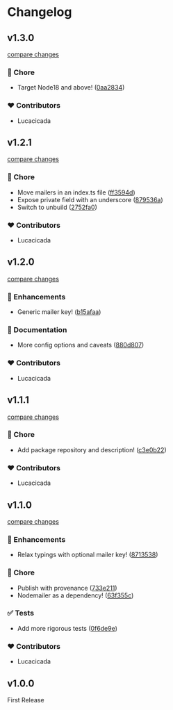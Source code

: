 # Changelog


## v1.3.0

[compare changes](https://github.com/wefixers/mail/compare/v1.2.1...v1.3.0)


### 🏡 Chore

  - Target Node18 and above! ([0aa2834](https://github.com/wefixers/mail/commit/0aa2834))

### ❤️  Contributors

- Lucacicada

## v1.2.1

[compare changes](https://github.com/wefixers/mail/compare/v1.2.0...v1.2.1)


### 🏡 Chore

  - Move mailers in an index.ts file ([ff3594d](https://github.com/wefixers/mail/commit/ff3594d))
  - Expose private field with an underscore ([879536a](https://github.com/wefixers/mail/commit/879536a))
  - Switch to unbuild ([2752fa0](https://github.com/wefixers/mail/commit/2752fa0))

### ❤️  Contributors

- Lucacicada

## v1.2.0

[compare changes](https://github.com/wefixers/mail/compare/v1.1.1...v1.2.0)


### 🚀 Enhancements

  - Generic mailer key! ([b15afaa](https://github.com/wefixers/mail/commit/b15afaa))

### 📖 Documentation

  - More config options and caveats ([880d807](https://github.com/wefixers/mail/commit/880d807))

### ❤️  Contributors

- Lucacicada

## v1.1.1

[compare changes](https://github.com/wefixers/mail/compare/v1.1.0...v1.1.1)


### 🏡 Chore

  - Add package repository and description! ([c3e0b22](https://github.com/wefixers/mail/commit/c3e0b22))

### ❤️  Contributors

- Lucacicada

## v1.1.0

[compare changes](https://github.com/wefixers/mail/compare/v1.0.0...v1.1.0)


### 🚀 Enhancements

  - Relax typings with optional mailer key! ([8713538](https://github.com/wefixers/mail/commit/8713538))

### 🏡 Chore

  - Publish with provenance ([733e211](https://github.com/wefixers/mail/commit/733e211))
  - Nodemailer as a dependency! ([63f355c](https://github.com/wefixers/mail/commit/63f355c))

### ✅ Tests

  - Add more rigorous tests ([0f6de9e](https://github.com/wefixers/mail/commit/0f6de9e))

### ❤️  Contributors

- Lucacicada

## v1.0.0

First Release

